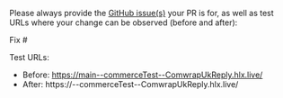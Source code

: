 Please always provide the [GitHub issue(s)](../issues) your PR is for, as well as test URLs where your change can be observed (before and after):

Fix #<gh-issue-id>

Test URLs:
- Before: https://main--commerceTest--ComwrapUkReply.hlx.live/
- After: https://<branch>--commerceTest--ComwrapUkReply.hlx.live/
